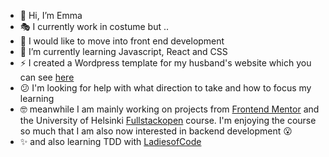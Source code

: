 - 👋 Hi, I’m Emma
- :performing_arts: I currently work in costume but ..
- 👀 I would like to move into front end development
- 🌱 I’m currently learning Javascript, React and CSS
- :zap: I created a Wordpress template for my husband's website which you can see [here](https://leegale.co.uk)
- :confused: I'm looking for help with what direction to take and how to focus my learning
- :nerd_face: meanwhile I am mainly working on projects from [Frontend Mentor](https://www.frontendmentor.io/profile/emjogale) and the University of Helsinki [Fullstackopen](https://fullstackopen.com/en) course. I'm enjoying the course so much that I am also now interested in backend development :open_mouth:
- :sparkles: and also learning TDD with [LadiesofCode](https://ladiesofcodegroupsessions.github.io)



<!---
emjogale/emjogale is a ✨ special ✨ repository because its `README.md` (this file) appears on your GitHub profile.
You can click the Preview link to take a look at your changes.
--->
